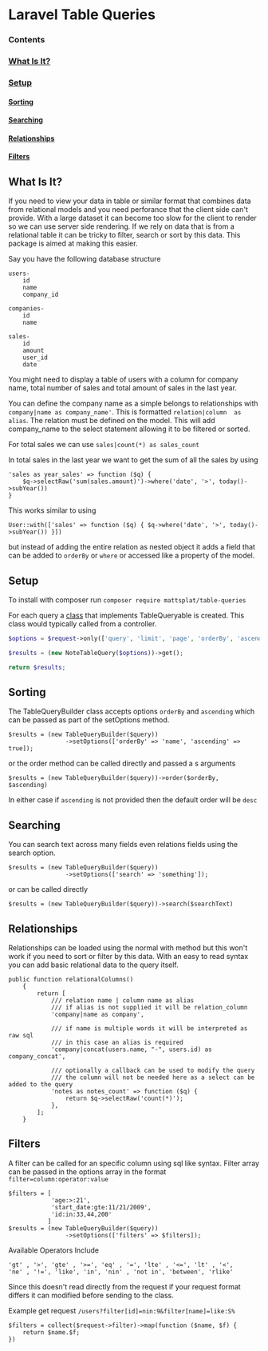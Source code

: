 # Laravel Table Queries


### Contents

### [What Is It?](#what)

### [Setup](#setup)

#### [Sorting](#sorting)

#### [Searching](#searching)

#### [Relationships](#relationships) 

#### [Filters](#filters)

## <a name="#what"></a>What Is It?
If you need to view your data in table or similar format that combines data from relational models and you need perforance that the client side can't provide. With a large dataset it can become too slow for the client to render so we can use server side rendering. If we rely on data that is from a relational table it can be tricky to filter, search or sort by this data.
This package is aimed at making this easier.

Say you have the following database structure
```
users-
    id
    name
    company_id
    
companies-
    id
    name

sales-
    id
    amount
    user_id
    date
```

You might need to display a table of users with a column for company name, total number of sales and total amount of sales in the last year.

You can define the company name as a simple belongs to relationships with `company|name as company_name'`. This is formatted `relation|column  as alias`. The relation must be defined on the model.
This will add company_name to the select statement allowing it to be filtered or sorted. 

For total sales we can use `sales|count(*) as sales_count`

In total sales in the last year we want to get the sum of all the sales by using
```
'sales as year_sales' => function ($q) {
    $q->selectRaw('sum(sales.amount)')->where('date', '>', today()->subYear())
}
```

This works similar to using 
```
User::with(['sales' => function ($q) { $q->where('date', '>', today()->subYear()) }])
``` 
but instead of adding the entire relation as nested object it adds a field that can be added to `orderBy` or `where` or accessed like a property of the model.


## <a name="#setup"></a>Setup
To install with composer run
`composer require mattsplat/table-queries`

For each query a [class](ExampleTableQuery.php) that implements TableQueryable is created.
This class would typically called from a controller.
```php
$options = $request->only(['query', 'limit', 'page', 'orderBy', 'ascending', 'filter']);

$results = (new NoteTableQuery($options))->get();

return $results;
```  

## <a name="#sorting"></a>Sorting
The TableQueryBuilder class accepts options `orderBy` and `ascending` which can be passed as part of the setOptions method.
```
$results = (new TableQueryBuilder($query))
                ->setOptions(['orderBy' => 'name', 'ascending' => true]);
```

or the order method can be called directly and passed a s arguments
```
$results = (new TableQueryBuilder($query))->order($orderBy, $ascending)
```

In either case if `ascending` is not provided then the default order will be `desc` 

## <a name="#searching"></a>Searching
You can search text across many fields even relations fields using the search option.
```
$results = (new TableQueryBuilder($query))
                ->setOptions(['search' => 'something']);
```

or can be called directly 

```
$results = (new TableQueryBuilder($query))->search($searchText)
```

## <a name="#relationships"></a>Relationships

Relationships can be loaded using the normal with method but this won't work if you need to sort or filter by this data. 
With an easy to read syntax you can add basic relational data to the query itself.
```$xslt
public function relationalColumns()
    {
        return [
            /// relation name | column name as alias
            /// if alias is not supplied it will be relation_column
            'company|name as company',

            /// if name is multiple words it will be interpreted as raw sql
            /// in this case an alias is required
            'company|concat(users.name, "-", users.id) as company_concat',

            /// optionally a callback can be used to modify the query
            /// the column will not be needed here as a select can be added to the query
            'notes as notes_count' => function ($q) {
                return $q->selectRaw('count(*)');
            },
        ];
    }
```

## <a name="#filters"></a>Filters

A filter can be called for an specific column using sql like syntax. 
Filter array can be passed in the options array  in the format `filter=column:operator:value` 
```
$filters = [
            'age:>:21',
            'start_date:gte:11/21/2009',
            'id:in:33,44,200'                                                                
           ]
$results = (new TableQueryBuilder($query))
                ->setOptions(['filters' => $filters]);
```
Available Operators Include
```
'gt' , '>', 'gte' , '>=', 'eq' , '=', 'lte' , '<=', 'lt' , '<',
'ne' , '!=', 'like', 'in', 'nin' , 'not in', 'between', 'rlike'
```

Since this doesn't read directly from the request if your request format differs it can modified before sending to the class.

Example get request `/users?filter[id]=nin:9&filter[name]=like:S%`
```
$filters = collect($request->filter)->map(function ($name, $f) {
    return $name.$f;
})
```
